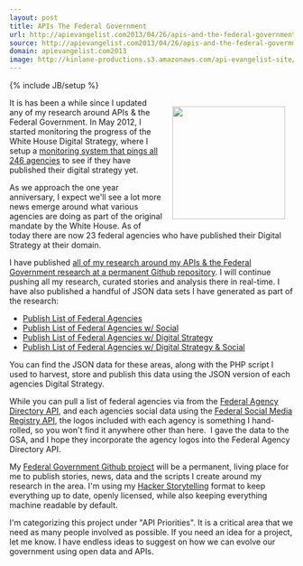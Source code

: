 ```yaml
---
layout: post
title: APIs The Federal Government
url: http://apievangelist.com2013/04/26/apis-and-the-federal-government/
source: http://apievangelist.com2013/04/26/apis-and-the-federal-government/
domain: apievangelist.com2013
image: http://kinlane-productions.s3.amazonaws.com/api-evangelist-site/blog/Building-a-21st-century-platform-to-better-serve-the-american-people-1.png
---
```

{% include JB/setup %}
<p><a href="http://federal-government.apievangelist.com/" target="_blank"><img style="padding: 15px;" src="http://kinlane-productions.s3.amazonaws.com/api-evangelist-site/blog/Building-a-21st-century-platform-to-better-serve-the-american-people-1.png" alt="" width="200" align="right" /></a></p>
<p>It is has been a while since I updated any of my research around APIs &amp; the Federal Government.  In May 2012, I started monitoring the progress of the White House Digital Strategy, where I setup a <a href="/federal_government.php">monitoring system that pings all 246 agencies</a> to see if they have published their digital strategy yet.</p>
<p>As we approach the one year anniversary, I expect we'll see a lot more news emerge around what various agencies are doing as part of the original mandate by the White House.  As of today there are now 23 federal agencies who have published their Digital Strategy at their domain.</p>
<p>I have published <a href="http://federal-government.apievangelist.com/">all of my research around my APIs &amp; the Federal Government research at a permanent Github repository</a>.  I will continue pushing all my research, curated stories and analysis there in real-time.  I have also published a handful of JSON data sets I have generated as part of the research:</p>
<ul class="mainlist">
<li><a href="https://github.com/kinlane/federal-government/blob/gh-pages/data/federal-agencies.json">Publish List of Federal Agencies</a></li>
<li><a href="https://github.com/kinlane/federal-government/blob/gh-pages/data/federal-agencies-with-social.json">Publish List of Federal Agencies w/ Social</a></li>
<li><a href="https://github.com/kinlane/federal-government/blob/gh-pages/data/federal-agencies-digital-strategy.json">Publish List of Federal Agencies w/ Digital Strategy</a></li>
<li><a href="https://github.com/kinlane/federal-government/blob/gh-pages/data/federal-agencies-digital-strategy-with-social.json">Publish List of Federal Agencies w/ Digital Strategy &amp; Social</a></li>
</ul>
<p>You can find the JSON data for these areas, along with the PHP script I used to harvest, store and publish this data using the JSON version of each agencies Digital Strategy.</p>
<p>While you can pull a list of federal agencies via <span>from the&nbsp;</span><a href="http://www.usa.gov/About/developer-resources/federal-agency-directory/index.shtml" target="_blank">Federal Agency Directory API</a><span>, and each agencies social data using the&nbsp;</span><a href="http://www.usa.gov/About/developer-resources/social-media-registry.shtml" target="_blank">Federal Social Media Registry API</a>, the logos included with each agency is something I hand-rolled, so you won't find it anywhere other than here. &nbsp;I gave the data to the GSA, and I hope they incorporate the agency logos into the Federal Agency Directory API.</p>
<p>My <a href="http://federal-government.apievangelist.com/">Federal Government Github project</a> will be a permanent, living place for me to publish stories, news, data and the scripts I create around my research in the area.  I'm using my <a href="http://hackerstorytelling.com">Hacker Storytelling</a> format to keep everything up to date, openly licensed, while also keeping everything machine readable by default.</p>
<p>I'm categorizing this project under "API Priorities".  It is a critical area that we need as many people involved as possible.  If you need an idea for a project, let me know.  I have endless ideas to suggest on how we can evolve our government using open data and APIs.</p>
